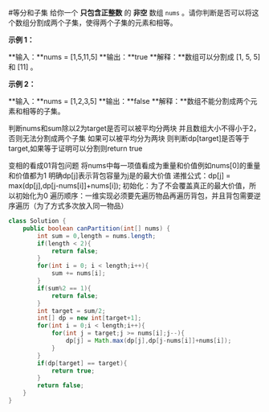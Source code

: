 #等分和子集
给你一个 **只包含正整数** 的 **非空** 数组 `nums` 。请你判断是否可以将这个数组分割成两个子集，使得两个子集的元素和相等。

**示例 1：**

**输入：**nums = [1,5,11,5]
**输出：**true
**解释：**数组可以分割成 [1, 5, 5] 和 [11] 。

**示例 2：**

**输入：**nums = [1,2,3,5]
**输出：**false
**解释：**数组不能分割成两个元素和相等的子集。

判断nums和sum除以2为target是否可以被平均分两块
并且数组大小不得小于2，否则无法分割成两个子集
如果可以被平均分为两块
则判断dp[target]是否等于target,如果等于证明可以分割则return true


变相的看成01背包问题
将nums中每一项值看成为重量和价值例如nums[0]的重量和价值都为1
明确dp[j]表示背包容量为j是的最大价值
递推公式：dp[j] = max(dp[j],dp[j-nums[i]]+nums[i]);
初始化：为了不会覆盖真正的最大价值，所以初始化为0
遍历顺序：一维实现必须要先遍历物品再遍历背包，并且背包需要逆序遍历（为了方式多次放入同一物品）
```java
class Solution {
    public boolean canPartition(int[] nums) {
        int sum = 0,length = nums.length;
        if(length < 2){
            return false;
        }
        for(int i = 0; i < length;i++){
            sum += nums[i];
        }
        if(sum%2 == 1){
            return false;
        }
        int target = sum/2;
        int[] dp = new int[target+1];
        for(int i = 0;i < length;i++){
            for(int j = target;j >= nums[i];j--){
                dp[j] = Math.max(dp[j],dp[j-nums[i]]+nums[i]);
            }
        }
        if(dp[target] == target){
            return true;
        }
        return false;
    }
}
```